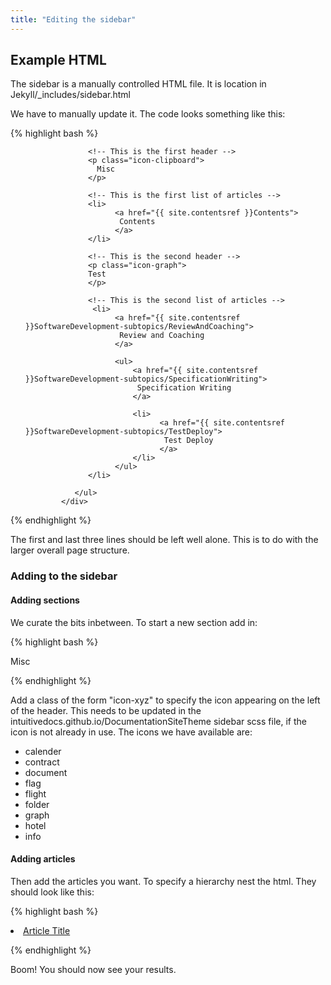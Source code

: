 ```yaml
---
title: "Editing the sidebar"
---
```


## Example HTML

The sidebar is a manually controlled HTML file. It is location in Jekyll/_includes/sidebar.html

We have to manually update it. The code looks something like this:


{% highlight bash %}

<div class="catbloc-collection">
     <div class="catbloc">          
            <ul class="sidebar-post">

                  <!-- This is the first header -->
                  <p class="icon-clipboard">
                    Misc
                  </p>

                  <!-- This is the first list of articles -->
                  <li>
                        <a href="{{ site.contentsref }}Contents">
                         Contents
                        </a>
                  </li> 

                  <!-- This is the second header -->
                  <p class="icon-graph">
                  Test
                  </p>   

                  <!-- This is the second list of articles -->                          
                   <li>
                        <a href="{{ site.contentsref }}SoftwareDevelopment-subtopics/ReviewAndCoaching">
                         Review and Coaching
                        </a>

                        <ul>
                            <a href="{{ site.contentsref }}SoftwareDevelopment-subtopics/SpecificationWriting">
                             Specification Writing
                            </a>

                            <li>
                                  <a href="{{ site.contentsref }}SoftwareDevelopment-subtopics/TestDeploy">
                                   Test Deploy
                                  </a>
                            </li>
                        </ul> 
                  </li>

               </ul>
            </div>
</div>

{% endhighlight %}


The first and last three lines should be left well alone. This is to do with the larger overall page structure.


### Adding to the sidebar

#### Adding sections


We curate the bits inbetween. To start a new section add in:


{% highlight bash %}

<p class="icon-clipboard">
	Misc
</p>

{% endhighlight %}


Add a class of the form "icon-xyz" to specify the icon appearing on the left of the header. This needs to be updated in the intuitivedocs.github.io/DocumentationSiteTheme sidebar scss file, if the icon is not already in use. The icons we have available are:

- calender
- contract
- document
- flag
- flight
- folder
- graph
- hotel
- info

#### Adding articles

Then add the articles you want. To specify a hierarchy nest the html. They should look like this:

{% highlight bash %}

<li>
	<a href="{{ site.contentsref }}Relative/Path/From/_content/Folder">
		Article Title
	</a>
</li>

{% endhighlight %}

Boom! You should now see your results.
